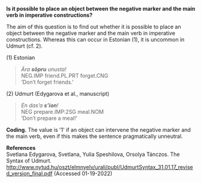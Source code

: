 **Is it possible to place an object between the negative marker and the main verb in imperative constructions?** 

The aim of this question is to find out whether it is possible to place an object between the negative marker and the main verb in imperative constructions. Whereas this can occur in Estonian (1), it is uncommon in Udmurt (cf. 2).

(1) Estonian<br/>
>*Ära **sõpru** unusta!*<br/>
>NEG.IMP friend.PL.PRT forget.CNG<br/> 
>‘Don’t forget friends.’

(2) Udmurt (Edygarova et al., manuscript)<br/>
>*En das’a **s’ion**!*<br/>
>NEG  prepare.IMP:2SG  meal.NOM<br/>
>‘Don’t prepare a meal!’

**Coding.** The value is '1' if an object can intervene the negative marker and the main verb, even if this makes the sentence pragmatically unneutral. 

**References**<br/>
Svetlana Edygarova, Svetlana, Yulia Speshilova, Orsolya Tánczos. The Syntax of Udmurt. http://www.nytud.hu/oszt/elmnyelv/urali/publ/UdmurtSyntax_31.01.17_revised_version_final.pdf (Accessed 01-19-2022)
